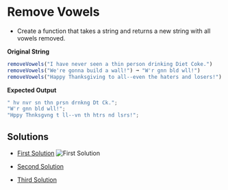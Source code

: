 # Remove Vowels

- Create a function that takes a string and returns a new string with all vowels removed.

**Original String**

```javascript
removeVowels("I have never seen a thin person drinking Diet Coke.")
removeVowels("We're gonna build a wall!") ➞ "W'r gnn bld wll!")
removeVowels("Happy Thanksgiving to all--even the haters and losers!")
```

**Expected Output**

```javascript
" hv nvr sn thn prsn drnkng Dt Ck.";
"W'r gnn bld wll!";
"Hppy Thnksgvng t ll--vn th htrs nd lsrs!";
```

## Solutions

- [First Solution](https://github.com/bidodev/remove-vowel/tree/first-solution)
  ![First Solution](https://i.imgur.com/LNzleVo.png)

- [Second Solution](https://github.com/bidodev/remove-vowel/tree/second-solution)
- [Third Solution](https://github.com/bidodev/remove-vowel/tree/third-solution)
